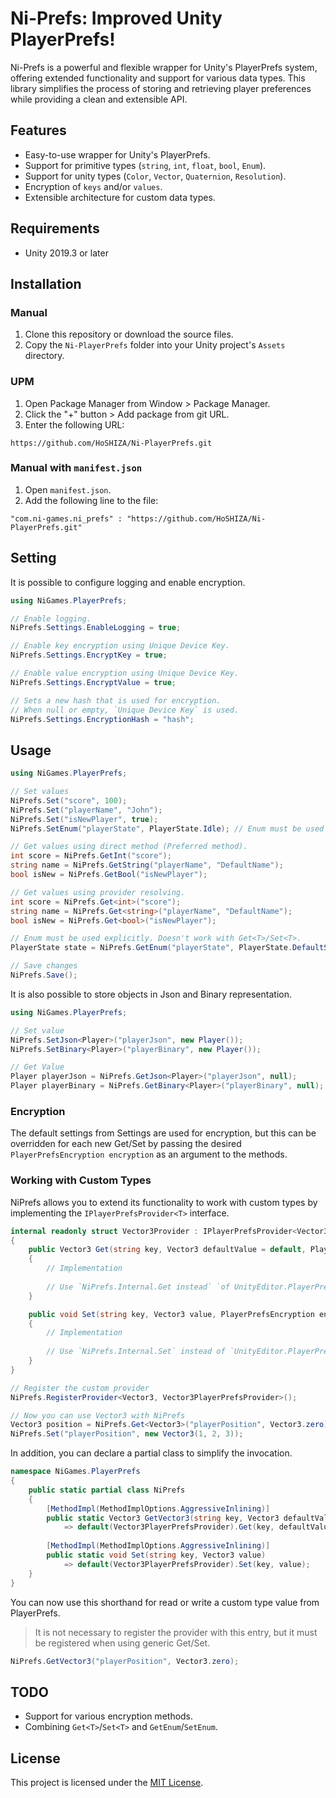 # Ni-Prefs: Improved Unity PlayerPrefs!

Ni-Prefs is a powerful and flexible wrapper for Unity's PlayerPrefs system, offering extended functionality and support for various data types. This library simplifies the process of storing and retrieving player preferences while providing a clean and extensible API.

## Features

- Easy-to-use wrapper for Unity's PlayerPrefs.
- Support for primitive types (`string`, `int`, `float`, `bool`, `Enum`).
- Support for unity types (`Color`, `Vector`, `Quaternion`, `Resolution`).
- Encryption of `keys` and/or `values`.
- Extensible architecture for custom data types.

## Requirements

* Unity 2019.3 or later

## Installation

### Manual

1. Clone this repository or download the source files.
2. Copy the `Ni-PlayerPrefs` folder into your Unity project's `Assets` directory.

### UPM

1. Open Package Manager from Window > Package Manager.
2. Click the "+" button > Add package from git URL.
3. Enter the following URL:

```
https://github.com/HoSHIZA/Ni-PlayerPrefs.git
```

### Manual with `manifest.json`

1. Open `manifest.json`.
2. Add the following line to the file:

```
"com.ni-games.ni_prefs" : "https://github.com/HoSHIZA/Ni-PlayerPrefs.git"
```

## Setting

It is possible to configure logging and enable encryption.

```csharp
using NiGames.PlayerPrefs;

// Enable logging.
NiPrefs.Settings.EnableLogging = true;

// Enable key encryption using Unique Device Key.
NiPrefs.Settings.EncryptKey = true;

// Enable value encryption using Unique Device Key.
NiPrefs.Settings.EncryptValue = true;

// Sets a new hash that is used for encryption.
// When null or empty, `Unique Device Key` is used.
NiPrefs.Settings.EncryptionHash = "hash";
```

## Usage

```csharp
using NiGames.PlayerPrefs;

// Set values
NiPrefs.Set("score", 100);
NiPrefs.Set("playerName", "John");
NiPrefs.Set("isNewPlayer", true);
NiPrefs.SetEnum("playerState", PlayerState.Idle); // Enum must be used explicitly.

// Get values using direct method (Preferred method).
int score = NiPrefs.GetInt("score");
string name = NiPrefs.GetString("playerName", "DefaultName");
bool isNew = NiPrefs.GetBool("isNewPlayer");

// Get values using provider resolving.
int score = NiPrefs.Get<int>("score");
string name = NiPrefs.Get<string>("playerName", "DefaultName");
bool isNew = NiPrefs.Get<bool>("isNewPlayer");

// Enum must be used explicitly. Doesn't work with Get<T>/Set<T>.
PlayerState state = NiPrefs.GetEnum("playerState", PlayerState.DefaultState);

// Save changes
NiPrefs.Save();
```

It is also possible to store objects in Json and Binary representation.

```csharp
using NiGames.PlayerPrefs;

// Set value
NiPrefs.SetJson<Player>("playerJson", new Player());
NiPrefs.SetBinary<Player>("playerBinary", new Player());

// Get Value
Player playerJson = NiPrefs.GetJson<Player>("playerJson", null);
Player playerBinary = NiPrefs.GetBinary<Player>("playerBinary", null);
```

### Encryption

The default settings from Settings are used for encryption, 
but this can be overridden for each new Get/Set by passing the desired 
`PlayerPrefsEncryption encryption` as an argument to the methods.

### Working with Custom Types

NiPrefs allows you to extend its functionality to work with custom types by implementing the `IPlayerPrefsProvider<T>` interface.

```csharp
internal readonly struct Vector3Provider : IPlayerPrefsProvider<Vector3>
{
    public Vector3 Get(string key, Vector3 defaultValue = default, PlayerPrefsEncryption encryption = default)
    {
        // Implementation
        
        // Use `NiPrefs.Internal.Get instead` `of UnityEditor.PlayerPrefs.Get` to support encryption.
    }

    public void Set(string key, Vector3 value, PlayerPrefsEncryption encryption = default)
    {
        // Implementation
        
        // Use `NiPrefs.Internal.Set` instead of `UnityEditor.PlayerPrefs.Set` to support encryption.
    }
}

// Register the custom provider
NiPrefs.RegisterProvider<Vector3, Vector3PlayerPrefsProvider>();

// Now you can use Vector3 with NiPrefs
Vector3 position = NiPrefs.Get<Vector3>("playerPosition", Vector3.zero);
NiPrefs.Set("playerPosition", new Vector3(1, 2, 3));
```

In addition, you can declare a partial class to simplify the invocation.

```csharp
namespace NiGames.PlayerPrefs
{
    public static partial class NiPrefs
    {
        [MethodImpl(MethodImplOptions.AggressiveInlining)]
        public static Vector3 GetVector3(string key, Vector3 defaultValue = default) 
            => default(Vector3PlayerPrefsProvider).Get(key, defaultValue);
        
        [MethodImpl(MethodImplOptions.AggressiveInlining)]
        public static void Set(string key, Vector3 value) 
            => default(Vector3PlayerPrefsProvider).Set(key, value);
    }
}
```

You can now use this shorthand for read or write a custom type value from PlayerPrefs.
> It is not necessary to register the provider with this entry, but it must be registered when using generic Get<T>/Set<T>.
```csharp
NiPrefs.GetVector3("playerPosition", Vector3.zero);
```

## TODO

* Support for various encryption methods.
* Combining `Get<T>`/`Set<T>` and `GetEnum`/`SetEnum`.

## License

This project is licensed under the [MIT License](LICENSE).